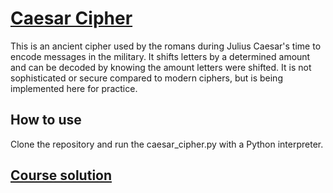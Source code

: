 # [Caesar Cipher](https://en.wikipedia.org/wiki/Caesar_cipher)

This is an ancient cipher used by the romans during Julius Caesar's time to encode messages in the military. It shifts letters by a determined amount and can be decoded by knowing the amount letters were shifted. It is not sophisticated or secure compared to modern ciphers, but is being implemented here for practice.

## How to use

Clone the repository and run the caesar_cipher.py with a Python interpreter.

## [Course solution](https://replit.com/@appbrewery/caesar-cipher-4-end)